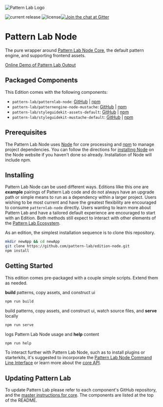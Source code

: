 ![Pattern Lab Logo](/patternlab.png "Pattern Lab Logo")

![current release](https://img.shields.io/github/release/pattern-lab/edition-node.svg) ![license](https://img.shields.io/github/license/pattern-lab/edition-node.svg)[![Join the chat at Gitter](https://badges.gitter.im/pattern-lab/node.svg)](https://gitter.im/pattern-lab/node)

# Pattern Lab Node

The pure wrapper around [Pattern Lab Node Core](https://github.com/pattern-lab/patternlab-node), the default pattern engine, and supporting frontend assets.

[Online Demo of Pattern Lab Output](http://demo.patternlab.io/)

## Packaged Components

This Edition comes with the following components:

* `pattern-lab/patternlab-node`: [GitHub](https://github.com/pattern-lab/patternlab-node) | [npm](https://www.npmjs.com/package/@pattern-lab/patternlab-node)
* `pattern-lab/patternengine-node-mustache`: [GitHub](https://github.com/pattern-lab/patternengine-node-mustache) | [npm](https://www.npmjs.com/package/@pattern-lab/patternengine-node-mustache)
* `pattern-lab/styleguidekit-assets-default`: [GitHub](https://github.com/pattern-lab/styleguidekit-assets-default) | [npm](https://www.npmjs.com/package/@pattern-lab/styleguidekit-assets-default)
* `pattern-lab/styleguidekit-mustache-default`: [GitHub](https://github.com/pattern-lab/styleguidekit-mustache-default) | [npm](https://www.npmjs.com/package/@pattern-lab/styleguidekit-mustache-default)

## Prerequisites

The Pattern Lab Node uses [Node](https://nodejs.org) for core processing and [npm](https://www.npmjs.com/) to manage project dependencies. You can follow the directions for [installing Node](https://nodejs.org/en/download/) on the Node website if you haven't done so already. Installation of Node will include npm.

## Installing

Pattern Lab Node can be used different ways. Editions lilke this one are **example** pairings of Pattern Lab code and do not always have an upgrade path or simple means to run as a dependency within a larger project. Users wishing to be most current and have the greatest flexibility are encouraged to consume `patternlab-node` directly. Users wanting to learn more about Pattern Lab and have a tailored default experience are encouraged to start with an Edition. Both methods still expect to interact with other elements of the [Pattern Lab Ecosystem](https://github.com/pattern-lab/patternlab-node#ecosystem).

As an edition, the simplest installation sequence is to clone this repository.

``` bash
mkdir newApp && cd newApp
git clone https://github.com/pattern-lab/edition-node.git
npm install
```

## Getting Started

This edition comes pre-packaged with a couple simple scripts. Extend them as needed.

**build** patterns, copy assets, and construct ui

``` bash
npm run build
```

build patterns, copy assets, and construct ui, watch source files, and **serve** locally

``` bash
npm run serve
```

logs Pattern Lab Node usage and **help** content

``` bash
npm run help
```

To interact further with Pattern Lab Node, such as to install plugins or starterkits, it's suggested to incorporate the [Pattern Lab Node Command Line Interface](https://github.com/pattern-lab/patternlab-node-cli) or learn more about the [core API](https://github.com/pattern-lab/patternlab-node#usage).

## Updating Pattern Lab

To update Pattern Lab please refer to each component's GitHub repository, and the [master instructions for core](https://github.com/pattern-lab/patternlab-node/wiki/Upgrading). The components are listed at the top of the README.
